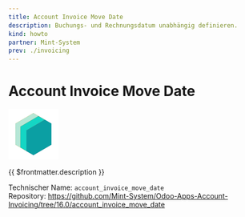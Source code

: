 ```yaml
---
title: Account Invoice Move Date
description: Buchungs- und Rechnungsdatum unabhängig definieren.
kind: howto
partner: Mint-System
prev: ./invoicing
---
```

# Account Invoice Move Date
![icon_oms_box](attachments/icons_odoo_mint_system.png)

{{ $frontmatter.description }}

Technischer Name: `account_invoice_move_date`\
Repository: <https://github.com/Mint-System/Odoo-Apps-Account-Invoicing/tree/16.0/account_invoice_move_date>
